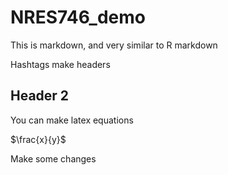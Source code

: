 # NRES746_demo
This is markdown, and very similar to R markdown

Hashtags make headers
## Header 2

You can make latex equations

$\frac{x}{y}$

Make some changes
